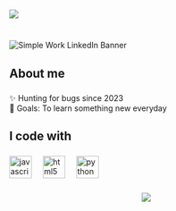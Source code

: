 <h1 align="center"></h1>
<img src="https://capsule-render.vercel.app/api?type=waving&height=246&color=gradient&text=Hi%20there&reversal=false&animation=twinkling"/>

<h1 align="center"></h1>

![Simple Work LinkedIn Banner](https://github.com/TatsianaLentz/TatsianaLentz/assets/167602491/09edbb47-50a8-4172-8a4f-8284fc1a1586)



###

<h2 align="left">About me</h2>

###

<p align="left">✨ Hunting for  bugs since 2023<br>🎯 Goals: To learn something new everyday</p>

###

<h2 align="left">I code with</h2>

###

<div align="left">
  <img src="https://cdn.jsdelivr.net/gh/devicons/devicon/icons/javascript/javascript-original.svg" height="40" alt="javascript logo"  />
  <img width="12" />
  <img src="https://cdn.jsdelivr.net/gh/devicons/devicon/icons/html5/html5-original.svg" height="40" alt="html5 logo"  />
  <img width="12" />
  <img src="https://cdn.jsdelivr.net/gh/devicons/devicon/icons/python/python-original.svg" height="40" alt="python logo"  />
</div>

###

<div align="center">
  <img src="https://github.com/TatsianaLentz/TatsianaLentz/assets/167602491/4aea4a17-df40-4d8f-8378-07b4a3d7dd51)"  />
  <img width="10" />
</div>

###
